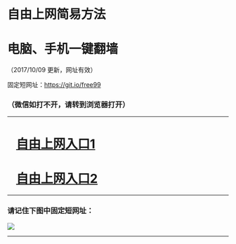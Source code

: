 ﻿# 自由上网简易方法

# 电脑、手机一键翻墙

（2017/10/09 更新，网址有效）

固定短网址：https://git.io/free99

### （微信如打不开，请转到浏览器打开）


***





# &nbsp;&nbsp; <a href="http://ft21830363.fwq-tz-1001.info/fwqtz01.html?t=10090016830 " target="_blank">自由上网入口1</a>
# &nbsp;&nbsp; <a href="http://ft1070618311.fwq-tz-1002.info/fwqtz02.html?t=10090013956 " target="_blank">自由上网入口2</a>
***

### 请记住下图中固定短网址：

<img src="https://s3-us-west-2.amazonaws.com/fwq-1001/yjfq-20170905okok.png" /> 


***

